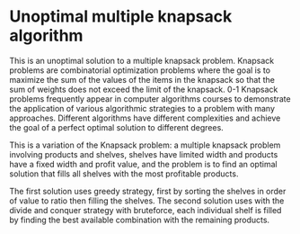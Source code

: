 # Unoptimal multiple knapsack algorithm
 This is an unoptimal solution to a multiple knapsack problem. Knapsack problems are combinatorial optimization problems where the goal is to maximize the sum of the values of the items in the knapsack so that the sum of weights does not exceed the limit of the knapsack. 0-1 Knapsack problems frequently appear in computer algorithms courses to demonstrate the application of various algorithmic strategies to a problem with many approaches. Different algorithms have different complexities and achieve the goal of a perfect optimal solution to different degrees. 

This is a variation of the Knapsack problem: a multiple knapsack problem involving products and shelves, shelves have limited width and products have a fixed width and profit value, and the problem is to find an optimal solution that fills all shelves with the most profitable products. 

The first solution uses greedy strategy, first by sorting the shelves in order of value to ratio then filling the shelves. The second solution uses with the divide and conquer strategy with bruteforce, each individual shelf is filled by finding the best available combination with the remaining products.
